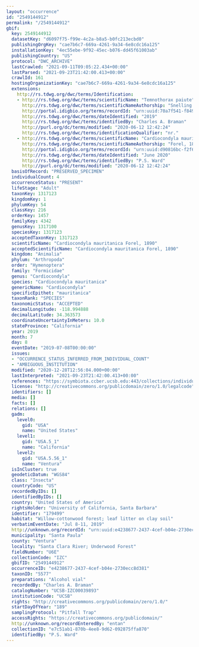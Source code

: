 ```yaml
---
layout: "occurrence"
id: "2549144912"
permalink: "/2549144912"
gbif:
  key: 2549144912
  datasetKey: "d6097f75-f99e-4c2a-b8a5-b0fc213ecbd0"
  publishingOrgKey: "cae7b6c7-669a-4261-9a34-6e8cdc16a125"
  installationKey: "4ec55ebe-9f92-45ec-b076-dd45f61003ab"
  publishingCountry: "US"
  protocol: "DWC_ARCHIVE"
  lastCrawled: "2021-09-11T09:05:22.434+00:00"
  lastParsed: "2021-09-23T21:42:00.413+00:00"
  crawlId: 161
  hostingOrganizationKey: "cae7b6c7-669a-4261-9a34-6e8cdc16a125"
  extensions:
    http://rs.tdwg.org/dwc/terms/Identification:
    - http://rs.tdwg.org/dwc/terms/scientificName: "Temnothorax paiute"
      http://rs.tdwg.org/dwc/terms/scientificNameAuthorship: "Snelling et al, 2014"
      http://portal.idigbio.org/terms/recordId: "urn:uuid:70a7f541-f849-4a09-ba69-37f1f0ef15f2"
      http://rs.tdwg.org/dwc/terms/dateIdentified: "2019"
      http://rs.tdwg.org/dwc/terms/identifiedBy: "Charles A. Braman"
      http://purl.org/dc/terms/modified: "2020-06-12 12:42:24"
      http://rs.tdwg.org/dwc/terms/identificationQualifier: "nr."
    - http://rs.tdwg.org/dwc/terms/scientificName: "Cardiocondyla mauritanica"
      http://rs.tdwg.org/dwc/terms/scientificNameAuthorship: "Forel, 1890"
      http://portal.idigbio.org/terms/recordId: "urn:uuid:d90816bc-f2f6-4fa6-a070-c674eec786de"
      http://rs.tdwg.org/dwc/terms/dateIdentified: "June 2020"
      http://rs.tdwg.org/dwc/terms/identifiedBy: "P.S. Ward"
      http://purl.org/dc/terms/modified: "2020-06-12 12:42:24"
  basisOfRecord: "PRESERVED_SPECIMEN"
  individualCount: 4
  occurrenceStatus: "PRESENT"
  lifeStage: "Adult"
  taxonKey: 1317123
  kingdomKey: 1
  phylumKey: 54
  classKey: 216
  orderKey: 1457
  familyKey: 4342
  genusKey: 1317100
  speciesKey: 1317123
  acceptedTaxonKey: 1317123
  scientificName: "Cardiocondyla mauritanica Forel, 1890"
  acceptedScientificName: "Cardiocondyla mauritanica Forel, 1890"
  kingdom: "Animalia"
  phylum: "Arthropoda"
  order: "Hymenoptera"
  family: "Formicidae"
  genus: "Cardiocondyla"
  species: "Cardiocondyla mauritanica"
  genericName: "Cardiocondyla"
  specificEpithet: "mauritanica"
  taxonRank: "SPECIES"
  taxonomicStatus: "ACCEPTED"
  decimalLongitude: -118.994888
  decimalLatitude: 34.363573
  coordinateUncertaintyInMeters: 10.0
  stateProvince: "California"
  year: 2019
  month: 7
  day: 8
  eventDate: "2019-07-08T00:00:00"
  issues:
  - "OCCURRENCE_STATUS_INFERRED_FROM_INDIVIDUAL_COUNT"
  - "AMBIGUOUS_INSTITUTION"
  modified: "2020-12-28T12:56:04.000+00:00"
  lastInterpreted: "2021-09-23T21:42:00.413+00:00"
  references: "https://symbiota.ccber.ucsb.edu:443/collections/individual/index.php?occid=179499"
  license: "http://creativecommons.org/publicdomain/zero/1.0/legalcode"
  identifiers: []
  media: []
  facts: []
  relations: []
  gadm:
    level0:
      gid: "USA"
      name: "United States"
    level1:
      gid: "USA.5_1"
      name: "California"
    level2:
      gid: "USA.5.56_1"
      name: "Ventura"
  isInCluster: true
  geodeticDatum: "WGS84"
  class: "Insecta"
  countryCode: "US"
  recordedByIDs: []
  identifiedByIDs: []
  country: "United States of America"
  rightsHolder: "University of California, Santa Barbara"
  identifier: "179499"
  habitat: "Willow-cottonwood forest; leaf litter on clay soil"
  verbatimEventDate: "Jul 8-11, 2019"
  http://unknown.org/recordId: "urn:uuid:e4238677-2437-4cef-b04e-2730ecc8d381"
  municipality: "Santa Paula"
  county: "Ventura"
  locality: "Santa Clara River; Underwood Forest"
  fieldNumber: "U6E"
  collectionCode: "IZC"
  gbifID: "2549144912"
  occurrenceID: "e4238677-2437-4cef-b04e-2730ecc8d381"
  taxonID: "5577"
  preparations: "Alcohol vial"
  recordedBy: "Charles A. Braman"
  catalogNumber: "UCSB-IZC00039893"
  institutionCode: "UCSB"
  rights: "http://creativecommons.org/publicdomain/zero/1.0/"
  startDayOfYear: "189"
  samplingProtocol: "Pitfall Trap"
  accessRights: "https://creativecommons.org/publicdomain/"
  http://unknown.org/recordEnteredBy: "entan"
  collectionID: "e7c51ab1-870b-4ee8-9d62-092875ffa870"
  identifiedBy: "P.S. Ward"
---
```

